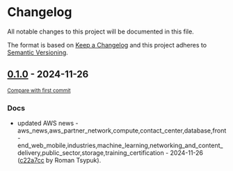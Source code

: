 # Changelog

All notable changes to this project will be documented in this file.

The format is based on [Keep a Changelog](http://keepachangelog.com/en/1.0.0/)
and this project adheres to [Semantic Versioning](http://semver.org/spec/v2.0.0.html).

<!-- insertion marker -->
## [0.1.0](https://github.com/tsypuk/aws-news/releases/tag/ver-2024-11-260.1.0) - 2024-11-26

<small>[Compare with first commit](https://github.com/tsypuk/aws-news/compare/cdfa6574ba76d16310245402d87666cd1407c8d4...ver-2024-11-26)</small>

### Docs

- updated AWS news - aws_news,aws_partner_network,compute,contact_center,database,front-end_web_mobile,industries,machine_learning,networking_and_content_delivery,public_sector,storage,training_certification - 2024-11-26 ([c22a7cc](https://github.com/tsypuk/aws-news/commit/c22a7ccb7a5430f368c0b4d4d3af0024666c9e9b) by Roman Tsypuk).

